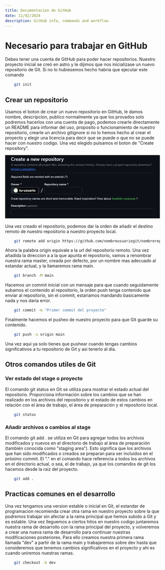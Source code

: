 ```yaml
---
title: Documentacion de GitHub
date: 11/02/2024
description: GitHub info, commands and workflow
---
```


# Necesario para trabajar en GitHub
<p>Debes tener una cuenta de GitHub para poder hacer repositorios. Nuestro proyecto inicial se creó en astro y le dijimos que nos inicializase un nuevo repositorio de Git. Si no lo hubiesemos hecho habria que ejecutar este comando</p>

```bash
    git init
```

## Crear un repositorio
<p>Usamos el boton de crear un nuevo repositorio en GitHub, le damos nombre, descripcion, publico normalmente ya que los provados solo podremos hacerlos con una cuenta de pago, podemos crearle directamente un README para informar del uso, proposito o funcionamiento de nuestro repositorio, crearle un archivo gitignore si no lo hemos hecho al crear el proyecto y elegir una licencia para decir que se puede o que no se puede hacer con nuestro codigo. Una vez elegido pulsamos el boton de "Create repository".</p>

![Create repository](../../assets/images/git-images/create-repository.jpg)

<p>Una vez creado el repositorio, podemos dar la orden de añadir el destino remoto de nuestro repositorio a nuestro proyecto local.</p>

```bash
    git remote add origin https://github.com/nombreusuariogit/nombrerepositoriogit.git
```
<p>Ahora la palabra origin equivale a la url del repositorio remoto. Una vez añadida la direccion a a la que apunta el repositorio, vamos a renombrar nuestra rama master, creada por defecto, por un nombre mas adecuado al estandar actual, y la llamaremos rama main.</p>

```bash
    git branch -M main
```
<p>Hacemos un commit inicial con un mensaje para que cuando seguidamente subamos el contenido al repositorio, la orden push tenga contenido que enviar al repositorio, sin el commit, estariamos mandando basicamente nada y nos daria error.</p>

```bash
    git commit -m "Primer commit del proyecto"
```
<p>Finalmente hacemos el pusheo de nuestro proyecto para que Git guarde su contenido.</p>

```bash
    git push -u origin main
```
<p>Una vez aqui ya solo tienes que pushear cuando tengas cambios significativos a tu repositorio de Git y asi tenerlo al dia.</p>

## Otros comandos utiles de Git
### Ver estado del stage o proyecto
<p>El comando git status en Git se utiliza para mostrar el estado actual del repositorio. Proporciona información sobre los cambios que se han realizado en los archivos del repositorio y el estado de estos cambios en relación con el área de trabajo, el área de preparación y el repositorio local.</p>

```bash
    git status
```

### Añadir archivos o cambios al stage
<p>El comando git add . se utiliza en Git para agregar todos los archivos modificados y nuevos en el directorio de trabajo al área de preparación (también conocida como "staging area"). Esto significa que los archivos que han sido modificados o creados se preparan para ser incluidos en el próximo commit. El "." en el comando hace referencia a todos los archivos en el directorio actual, o sea, el de trabajo, ya que los comandos de git los hacemos desde la raiz del proyecto.</p>

```bash
    git add .
```

## Practicas comunes en el desarrollo
<p>Una vez tengamos una version estable o inicial en Git, el estandar de programacion recomienda crear otra rama en nuestro proyecto sobre la que podremos trabajar sin afectar a la rama principal que hemos subido a Git y es estable. Una vez lleguemos a ciertos hitos en nuestro codigo juntaremos nuestra rama de desarrollo con la rama principal del proyecto, y volveremos a crear una nueva rama de desarrollo para continuar nuestras modificaciones posteriores. Para ello creamos nuestra primera rama llamada "dev" a partir de la rama main y trabajaremos sobre dev hasta que consideremos que tenemos cambios significativos en el proyecto y ahi es cuando uniremos nuestras ramas.</p>

```bash
    git checkout -b dev
```